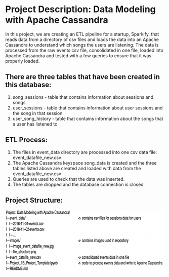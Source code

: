 # Project Description: Data Modeling with Apache Cassandra

In this project, we are creating an ETL pipeline for a startup, Sparkify, that reads data from a directory of csv files and loads the data into an Apache Cassandra to understand which songs the users are listening. The data is processed from the raw events csv file, consolidated in one file, loaded into Apache Cassandra and tested with a few queries to ensure that it was properly loaded.

## There are three tables that have been created in this database:

1. song_sessions - table that contains information about sessions and songs
2. user_sessions - table that contains information about user sessions and the song in that session
3. user_song_history - table that contains information about the songs that a user has listened to

## ETL Process:

1. The files in event_data directory are processed into one csv data file: event_datafile_new.csv
2. The Apache Cassandra keyspace song_data is created and the three tables listed above are created and loaded with data from the event_datafile_new.csv
3. Queries are used to check that the data was inserted.
4. The tables are dropped and the database connection is closed

## Project Structure:

<p>
    <img src="images/file_structure.png" width="700" height="200" />
</p>
